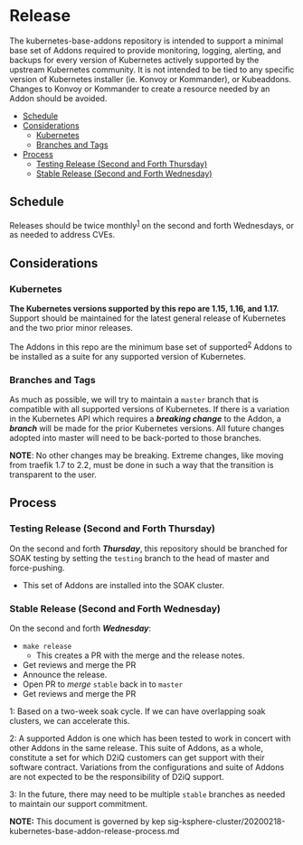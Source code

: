 # Release

The kubernetes-base-addons repository is intended to support a minimal base set of Addons required to provide monitoring, logging, alerting, and backups for every version of Kubernetes actively supported by the upstream Kubernetes community.
It is not intended to be tied to any specific version of Kubernetes installer (ie. Konvoy or Kommander), or Kubeaddons.
Changes to Konvoy or Kommander to create a resource needed by an Addon should be avoided.

- [Schedule](#schedule)
- [Considerations](#considerations)
  - [Kubernetes](#kubernetes)
  - [Branches and Tags](#branches-and-tags)
- [Process](#process)
  - [Testing Release (Second and Forth Thursday)](#testing-release-second-and-forth-thursday)
  - [Stable Release (Second and Forth Wednesday)](#stable-release-second-and-forth-wednesday)

## Schedule

Releases should be twice monthly<sup>[1](#footnote1)</sup> on the second and forth Wednesdays, or as needed to address CVEs.

## Considerations

### Kubernetes

**The Kubernetes versions supported by this repo are 1.15, 1.16, and 1.17.**
Support should be maintained for the latest general release of Kubernetes and the two prior minor releases.

The Addons in this repo are the minimum base set of supported<sup>[2](#footnote2)</sup> Addons to be installed as a suite for any supported version of Kubernetes.

### Branches and Tags

As much as possible, we will try to maintain a `master` branch that is compatible with all supported versions of Kubernetes.
If there is a variation in the Kubernetes API which requires a _**breaking change**_ to the Addon, a _**branch**_ will be made for the prior Kubernetes versions.
All future changes adopted into master will need to be back-ported to those branches.

**NOTE**: No other changes may be breaking. Extreme changes, like moving from traefik 1.7 to 2.2, must be done in such a way that the transition is transparent to the user.

## Process

### Testing Release (Second and Forth Thursday)

On the second and forth _**Thursday**_, this repository should be branched for SOAK testing by setting the `testing` branch to the head of master and force-pushing.

- This set of Addons are installed into the SOAK cluster.

### Stable Release (Second and Forth Wednesday)

On the second and forth _**Wednesday**_:

- `make release`
  - This creates a PR with the merge and the release notes.
- Get reviews and merge the PR
- Announce the release.
- Open PR to _merge_ `stable` back in to `master`
- Get reviews and merge the PR

<a name="footnote1">1</a>: Based on a two-week soak cycle. If we can have overlapping soak clusters, we can accelerate this.

<a name="footnote2">2</a>: A supported Addon is one which has been tested to work in concert with other Addons in the same release. This suite of Addons, as a whole, constitute a set for which D2iQ customers can get support with their software contract. Variations from the configurations and suite of Addons are not expected to be the responsibility of D2iQ support.

<a name="footnote3">3</a>: In the future, there may need to be multiple `stable` branches as needed to maintain our support commitment.

**NOTE:** This document is governed by kep sig-ksphere-cluster/20200218-kubernetes-base-addon-release-process.md
